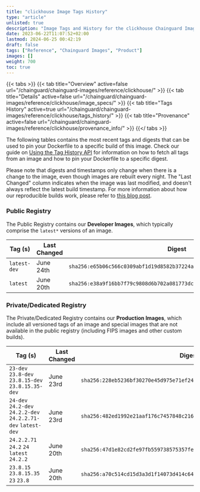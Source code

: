 ```yaml
---
title: "clickhouse Image Tags History"
type: "article"
unlisted: true
description: "Image Tags and History for the clickhouse Chainguard Image"
date: 2023-06-22T11:07:52+02:00
lastmod: 2024-06-25 00:42:19
draft: false
tags: ["Reference", "Chainguard Images", "Product"]
images: []
weight: 700
toc: true
---
```


{{< tabs >}}
{{< tab title="Overview" active=false url="/chainguard/chainguard-images/reference/clickhouse/" >}}
{{< tab title="Details" active=false url="/chainguard/chainguard-images/reference/clickhouse/image_specs/" >}}
{{< tab title="Tags History" active=true url="/chainguard/chainguard-images/reference/clickhouse/tags_history/" >}}
{{< tab title="Provenance" active=false url="/chainguard/chainguard-images/reference/clickhouse/provenance_info/" >}}
{{</ tabs >}}

The following tables contains the most recent tags and digests that can be used to pin your Dockerfile to a specific build of this image. Check our guide on [Using the Tag History API](/chainguard/chainguard-images/using-the-tag-history-api/) for information on how to fetch all tags from an image and how to pin your Dockerfile to a specific digest.

Please note that digests and timestamps only change when there is a change to the image, even though images are rebuilt every night. The "Last Changed" column indicates when the image was last modified, and doesn't always reflect the latest build timestamp. For more information about how our reproducible builds work, please refer to [this blog post](https://www.chainguard.dev/unchained/reproducing-chainguards-reproducible-image-builds).

### Public Registry
The Public Registry contains our **Developer Images**, which typically comprise the `latest*` versions of an image.

| Tag (s)       | Last Changed | Digest                                                                    |
|---------------|--------------|---------------------------------------------------------------------------|
|  `latest-dev` | June 24th    | `sha256:e65b06c566c0309abf1d19d8582b37224a9eff62471b58ada25d2b4e1d935682` |
|  `latest`     | June 20th    | `sha256:e38a9f16bb7f79c9808d6b702a081773dced2927f4c499445fab2659160a66fa` |


### Private/Dedicated Registry
The Private/Dedicated Registry contains our **Production Images**, which include all versioned tags of an image and special images that are not available in the public registry (including FIPS images and other custom builds).

| Tag (s)                                                        | Last Changed | Digest                                                                    |
|----------------------------------------------------------------|--------------|---------------------------------------------------------------------------|
|  `23-dev` `23.8-dev` `23.8.15-dev` `23.8.15.35-dev`            | June 23rd    | `sha256:228eb5236bf30270e45d975e71ef24a3960ee8a5d6b66c9e17b30c047952f625` |
|  `24-dev` `24.2-dev` `24.2.2-dev` `24.2.2.71-dev` `latest-dev` | June 23rd    | `sha256:482ed1992e21aaf176c7457848c216a27a6398cd4e3c5e196dd46635adbae240` |
|  `24.2.2.71` `24.2` `24` `latest` `24.2.2`                     | June 20th    | `sha256:47d1e82cd2fe97fb559738575357fe67c6a9aea635261fec77a4a0278c2ccc76` |
|  `23.8.15` `23.8.15.35` `23` `23.8`                            | June 20th    | `sha256:a70c514cd15d3a3d1f14073d414c649f1564f726fc169a2771e0073eb9d1c1e4` |

